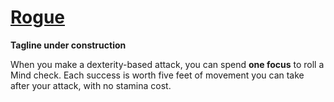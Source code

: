 # [Rogue](Rogue.md)
**Tagline under construction**

When you make a dexterity-based attack, you can spend **one focus** to roll a Mind check. Each success is worth five feet of movement you can take after your attack, with no stamina cost.
